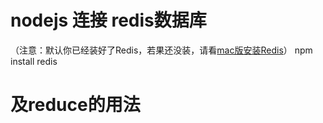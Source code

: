 # nodejs 连接 redis数据库
（注意：默认你已经装好了Redis，若果还没装，请看<a href="https://www.cnblogs.com/feijl/p/6879929.html">mac版安装Redis</a>）
npm install redis
# 及reduce的用法